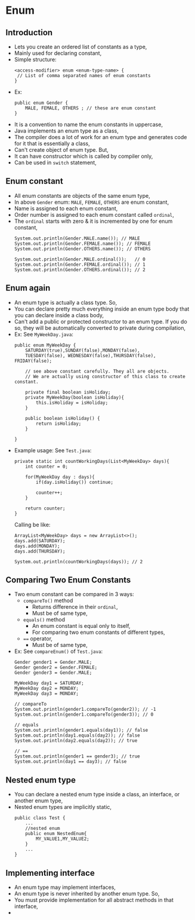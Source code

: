 

# Enum

## Introduction
- Lets you create an ordered list of constants as a type,
- Mainly used for declaring constant,
- Simple structure:
    ```
    <access-modifier> enum <enum-type-name> {
     // List of comma separated names of enum constants
    }
    ```
- Ex:
    ```
    public enum Gender {
        MALE, FEMALE, OTHERS ; // these are enum constant
    }
    ```
- It is a convention to name the enum constants in uppercase,
- Java implements an enum type as a class,
- The compiler does a lot of work for an enum type and generates code for it that is essentially a class,
- Can't create object of enum type. But,
- It can have constructor which is called by compiler only,
- Can be used in `switch` statement,

## Enum constant
- All enum constants are objects of the same enum type,
- In above `Gender` enum: `MALE`, `FEMALE`, `OTHERS` are enum constant,
- Name is assigned to each enum constant,
- Order number is assigned to each enum constant called `ordinal`,
- The `ordinal` starts with zero & it is incremented by one for enum constant,
    ```
    System.out.println(Gender.MALE.name()); // MALE
    System.out.println(Gender.FEMALE.name()); // FEMALE
    System.out.println(Gender.OTHERS.name()); // OTHERS
    
    System.out.println(Gender.MALE.ordinal());   // 0
    System.out.println(Gender.FEMALE.ordinal()); // 1
    System.out.println(Gender.OTHERS.ordinal()); // 2
    ```

## Enum again
- An enum type is actually a class type. So, 
- You can declare pretty much everything inside an enum type body that you can declare inside a class body,
- Can't add a public or protected constructor to an enum type. If you do so, they will be automatically converted to private during compilation,
- Ex: See `MyWeekDay.java`:
    ```
    public enum MyWeekDay {
        SATURDAY(true),SUNDAY(false),MONDAY(false),
        TUESDAY(false), WEDNESDAY(false),THURSDAY(false), FRIDAY(false);
    
        // see above constant carefully. They all are objects. 
        // We are actually using constructor of this class to create constant.
    
        private final boolean isHoliday;
        private MyWeekDay(boolean isHoliday){
            this.isHoliday = isHoliday;
        }
    
        public boolean isHoliday() {
            return isHoliday;
        }
    
    }
    ```
- Example usage: See `Test.java`:
    ```
    private static int countWorkingDays(List<MyWeekDay> days){
        int counter = 0;
    
        for(MyWeekDay day : days){
            if(day.isHoliday()) continue;
    
            counter++;
        }
    
        return counter;
    }
    ```
    Calling be like:
    ```
    ArrayList<MyWeekDay> days = new ArrayList<>();
    days.add(SATURDAY);
    days.add(MONDAY);
    days.add(THURSDAY);
    
    System.out.println(countWorkingDays(days)); // 2
    ```

## Comparing Two Enum Constants
- Two enum constant can be compared in 3 ways:
  - `compareTo()` method 
    - Returns difference in their `ordinal`,
    - Must be of same type,
  - `equals()` method
    - An enum constant is equal only to itself,
    - For comparing two enum constants of different types,
  - `==` operator,
    - Must be of same type,
- Ex: See `compareEnum()` of `Test.java`:
    ```
    Gender gender1 = Gender.MALE;
    Gender gender2 = Gender.FEMALE;
    Gender gender3 = Gender.MALE;
    
    MyWeekDay day1 = SATURDAY;
    MyWeekDay day2 = MONDAY;
    MyWeekDay day3 = MONDAY;
    
    // compareTo
    System.out.println(gender1.compareTo(gender2)); // -1
    System.out.println(gender1.compareTo(gender3)); // 0
    
    // equals
    System.out.println(gender1.equals(day1)); // false
    System.out.println(day1.equals(day2)); // false
    System.out.println(day2.equals(day2)); // true
    
    // ==
    System.out.println(gender1 == gender3); // true
    System.out.println(day1 == day3); // false
    ```
 
## Nested enum type
- You can declare a nested enum type inside a class, an interface, or another enum type, 
- Nested enum types are implicitly static,
    ```
    public class Test {
        ...
        //nested enum
        public enum NestedEnum{
            MY_VALUE1,MY_VALUE2;
        }
        ...
    }
    ```

## Implementing interface
- An enum type may implement interfaces,
- An enum type is never inherited by another enum type. So,
-  You must provide implementation for all abstract methods in that interface,
- 